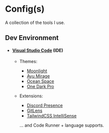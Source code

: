 # Config(s)

A collection of the tools I use.

## Dev Environment
- #### [Visual Studio Code](https://code.visualstudio.com/) (IDE)
  - Themes: 
    - [Moonlight](https://marketplace.visualstudio.com/items?itemName=atomiks.moonlight)
    - [Ayu Mirage](https://marketplace.visualstudio.com/items?itemName=teabyii.ayu)
    - [Ocean Space](https://marketplace.visualstudio.com/items?itemName=oscarmcm.ocean-space)
    - [One Dark Pro](https://marketplace.visualstudio.com/items?itemName=zhuangtongfa.Material-theme)
  - Extensions:
    - [Discord Presence](https://marketplace.visualstudio.com/items?itemName=icrawl.discord-vscode)
    - [GitLens](https://marketplace.visualstudio.com/items?itemName=eamodio.gitlense) 
    - [TailwindCSS IntelliSense](https://marketplace.visualstudio.com/items?itemName=bradlc.vscode-tailwindcss)
    
    ... and Code Runner + language supports.